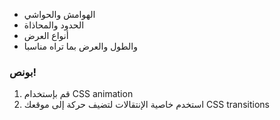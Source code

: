 * الهوامش والحواشي
* الحدود والمحاذاة 
* أنواع العرض 
* والطول والعرض بما تراه مناسبا

### بونص!
1. قم بإستخدام CSS animation 
2. استخدم خاصية الإنتقالات لتضيف حركة إلى موقعك CSS transitions 
